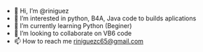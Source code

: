 - 👋 Hi, I’m @riniguez
- 👀 I’m interested in python, B4A, Java code to builds aplications
- 🌱 I’m currently learning Python (Beginer)
- 💞️ I’m looking to collaborate on VB6 code
- 📫 How to reach me riniguezc65@gmail.com

<!---
riniguez/riniguez is a ✨ special ✨ repository because its `README.md` (this file) appears on your GitHub profile.
You can click the Preview link to take a look at your changes.
--->

